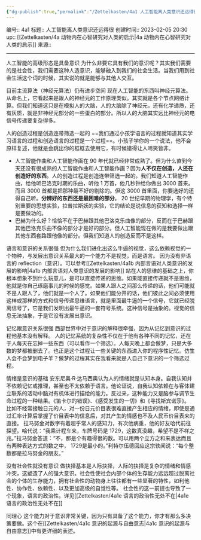 ```yaml
---
{"dg-publish":true,"permalink":"/Zettelkasten/4a1 人工智能离人类意识还远得很/","dgPassFrontmatter":true}
---
```


编号:: 4a1
标题:: 人工智能离人类意识还远得很
创建时间:: 2023-02-05 20:30
up:: [[Zettelkasten/4a 动物内在心智研究对人类的启示\|4a 动物内在心智研究对人类的启示]]
来源:: 

---

人工智能的高级形态是具备意识
为什么非要它具有我们的意识呢？其实我们需要的是社会性，我们需要这种人造意识，能够融入到我们的社会生活。当我们用到社会生活这个词的时候，其实说的就是能够与其他人交互。

目前主流算法（神经元算法）仍有进步空间
现在人工智能的东西叫神经元算法。从命名上，它看起来是跟人的神经元的工作原理类似。其实就是各个节点网络计算。但我们知道这只是在模拟人的大脑，人的大脑除了神经元，还有化学递质，还有灰质，就是非神经元部分的一些蛋白的部分。所以人的大脑其实远比神经元的电信号传递要复杂得多。


人的创造过程是创造连带筛选一起的
==我们通过小孩学语言的过程就知道其实学习语言的过程和创造语言的过程是一个过程==。小孩子学你的一个说法，他不会原样复述，他就是会跳出你的框框去使用它，有时候错得让人啼笑皆非。
- 人工智能作曲和人工智能作画在 90 年代就已经非常成熟了。但为什么直到今天还没有很成熟的人工智能作曲和人工智能作画？因为**人不仅在创造，人还在创造好的东西**。人的创造过程是创造连带筛选一起的。我们知道人工智能作曲，给他听巴洛克时期的乐曲，听他 1 万首，他几秒钟给你做出 3000 首来。而且 3000 首都是把那种最不好的剔除的。但这 3000 首里面，你要选好的还得自己听。**分辨好的东西还是最困难的部分**。 20 世纪早期的物理学，有个特别重要的思想实验，拉普拉斯妖的实验，它的结论是说信息的获知和选择一样是要做功的。
- 巴赫为什么好？恰恰不在于巴赫跟其他巴洛克乐曲像的部分，反而在于巴赫跟其他巴洛克乐曲不像的部分才是好的部分。但人工智能现在做的是我要做出跟其他东西套路跟他像的部分。但我们知道人的创造反而不是这样。

语言和意识的关系很强
但为什么我们进化出这么牛逼的视觉，这么依赖视觉的一个物种，与发展出意识关系最大的一个能力不是视觉，而是语言。
因为没有非语言的 reflection（意识）。可以参考[[Zettelkasten/4a1b 内部言语对人类意识的发展的影响\|4a1b 内部言语对人类意识的发展的影响]]
站在人的思维的基础之上，你根本想象不到什么玩意儿，是可以直接传递的思维。如果能直接传递就不是思维，他就是你自己琢磨事儿的时候的感觉。如果人跟人之间那么传递的话，他们可能就不是人跟人了，他们就是一个人了。如果他们能分开的话，他们彼此之间必须使用这样或那样的方式和信号传递思维语言，就是里面最牛逼的一个信号，它就已经脱离信号了，它是我们发明出最牛逼的一套符号系统。这种信号是抽象的。视觉的信息无法抽象，于是它没有发展出意识。

记忆跟意识关系很强
西部世界中对于意识的解释很牵强，因为从记忆到意识的过程他基本没有解释。
人的记忆系统的复杂性不仅在于他有各种不同的记忆，还在于人每天在忘掉一些东西（可以看作一个筛选）。人每天晚上都会做梦，只是大多数的梦都被删去了。也正是这个过程让一些关键的东西进入你的程序性记忆。仿生人会不会梦到电子羊？做梦的过程其实在我看来就是人自己下意识的一个筛选过程。

情绪是意识的基础
安东尼奥·R·达马西奥认为人的情绪就是认知本身。自我认知并不依赖记忆或推理，甚至也不太依赖于语言。他论证说，自我认知依赖在与客体建立联系的活动中脑对有机体进行描绘的能力。反过来，这种能力又是脑参与调节生命过程的一种结果。《笛卡尔的错误》、《感受发生的一切》和《寻找斯宾诺莎》。
比如不经常接触日元的人，对一份日元价目表很难直接产生相应的情绪，即使是通过汇率计算后掌握了价目表中的信息后，对其产生的情感也不及人民币价目表来的直接。
拉马努金对数字有着超乎常人的感知力，有次他病重，他的好友哈代前往探望。哈代说：“我乘计程车来，车牌号码是 1729，这数真没趣，希望不是不祥之兆。”拉马努金答道：“不，那是个有趣得很的数。可以用两个立方之和来表达而且有两种表达方式的数之中， 1729是最小的。”利特尔伍德回应这宗轶闻说：“每个整数都是拉马努金的朋友。”

没有社会性就没有意识
做抉择基本是人际抉择，人际的抉择是复杂的情绪和情感冲突，这塑造了人的强大意识。社会性使社会内部个体的生存能力远远超过脱离社会的个体的生存能力，拥有社会性的动物身上往往都有一些显著的特性，如利他性、协作性、依赖性、以及更加高级的自觉性等。
社会性的这一前提也导致了一个现象，语言的政治性。详见[[Zettelkasten/4a1e 语言的政治性无处不在\|4a1e 语言的政治性无处不在]]

同理心
这个能力对于意识非常关键，因为只有具备了这个能力，你才有那么多决策要做。这个在[[Zettelkasten/4a1c 意识的起源与自由意志\|4a1c 意识的起源与自由意志]]中有更详细的表述。